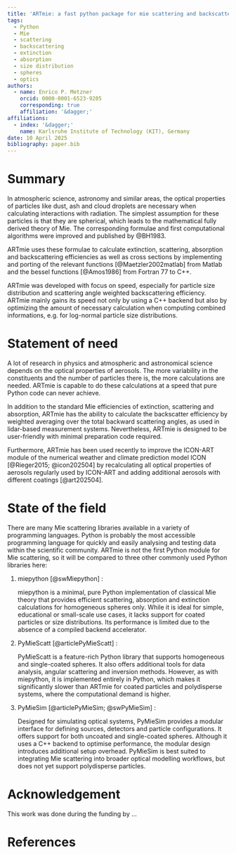 ```yaml
---
title: 'ARTmie: a fast python package for mie scattering and backscattering calculations of single particles, coated particles and log-normal distributed particles'
tags:
  - Python
  - Mie
  - scattering
  - backscattering
  - extinction
  - absorption
  - size distribution
  - spheres
  - optics
authors:
  - name: Enrico P. Metzner
    orcid: 0000-0001-6523-9205
    corresponding: true
    affiliation: '&dagger;'
affiliations:
  - index: '&dagger;'
    name: Karlsruhe Institute of Technology (KIT), Germany
date: 10 April 2025
bibliography: paper.bib
---
```


# Summary

In atmospheric science, astronomy and similar areas, the optical properties of particles like dust, ash and cloud droplets are necessary when calculating interactions with radiation.
The simplest assumption for these particles is that they are spherical, which leads to the mathematical fully derived theory of Mie.
The corresponding formulae and first computational algorithms were improved and published by @BH1983.

ARTmie uses these formulae to calculate extinction, scattering, absorption and backscattering efficiencies as well as cross sections by implementing and porting of the relevant functions [@Maetzler2002matlab] from Matlab and the bessel functions [@Amos1986] from Fortran 77 to C++.

ARTmie was developed with focus on speed, especially for particle size distribution and scattering angle weighted backscattering efficiency. ARTmie mainly gains its speed not only by using a C++ backend but also by optimizing the amount of necessary calculation when computing combined informations, e.g. for log-normal particle size distributions.


# Statement of need

A lot of research in physics and atmospheric and astronomical science depends on the optical properties of aerosols. The more variability in the constituents and the number of particles there is, the more calculations are needed. ARTmie is capable to do these calculations at a speed that pure Python code can never achieve.

In addition to the standard Mie efficiencies of extinction, scattering and absorption, ARTmie has the ability to calculate the backscatter efficiency by weighted averaging over the total backward scattering angles, as used in lidar-based measurement systems. Nevertheless, ARTmie is designed to be user-friendly with minimal preparation code required.

Furthermore, ARTmie has been used recently to improve the ICON-ART module of the numerical weather and climate prediction model ICON [@Rieger2015; @icon202504] by recalculating all optical properties of aerosols regularly used by ICON-ART and adding additional aerosols with different coatings [@art202504].


# State of the field

There are many Mie scattering libraries available in a variety of programming languages. Python is probably the most accessible programming language for quickly and easily analysing and testing data within the scientific community. ARTmie is not the first Python module for Mie scattering, so it will be compared to three other commonly used Python libraries here:

1. miepython [@swMiepython] :

   miepython is a minimal, pure Python implementation of classical Mie theory that provides efficient scattering, absorption and extinction calculations for homogeneous spheres only. While it is ideal for simple, educational or small-scale use cases, it lacks support for coated particles or size distributions. Its performance is limited due to the absence of a compiled backend accelerator.

2. PyMieScatt [@articlePyMieScatt] :

   PyMieScatt is a feature-rich Python library that supports homogeneous and single-coated spheres. It also offers additional tools for data analysis, angular scattering and inversion methods. However, as with miepython, it is implemented entirely in Python, which makes it significantly slower than ARTmie for coated particles and polydisperse systems, where the computational demand is higher.

3. PyMieSim [@articlePyMieSim; @swPyMieSim] :

   Designed for simulating optical systems, PyMieSim provides a modular interface for defining sources, detectors and particle configurations. It offers support for both uncoated and single-coated spheres. Although it uses a C++ backend to optimise performance, the modular design introduces additional setup overhead. PyMieSim is best suited to integrating Mie scattering into broader optical modelling workflows, but does not yet support polydisperse particles.


# Acknowledgement
This work was done during the funding by ...

# References

